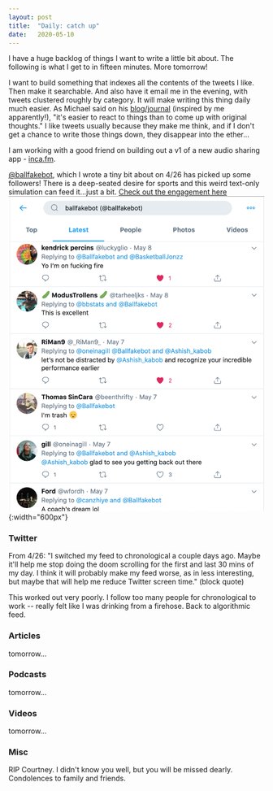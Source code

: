 ```yaml
---
layout: post
title:  "Daily: catch up" 
date:   2020-05-10
---
```


I have a huge backlog of things I want to write a little bit about. The following is what I get to in fifteen minutes. More tomorrow!

I want to build something that indexes all the contents of the tweets I like. Then make it searchable. And also have it email me in the evening, with tweets clustered roughly by category. It will make writing this thing daily much easier. As Michael said on his [blog/journal](https://www.notion.so/085cddc60dec458fae34d17ef203817d?v=1e992ea21eb245f5862efa0b05e8cce3&p=854c9b02753444b5a20b2fdaaefa3aeb) (inspired by me apparently!), "it's easier to react to things than to come up with original thoughts." I like tweets usually because they make me think, and if I don't get a chance to write those things down, they disappear into the ether...

I am working with a good friend on building out a v1 of a new audio sharing app - [inca.fm](https://www.inca.fm/).

[@ballfakebot](https://twitter.com/Ballfakebot), which I wrote a tiny bit about on 4/26 has picked up some followers! There is a deep-seated desire for sports and this weird text-only simulation can feed it...just a bit. [Check out the engagement here](https://twitter.com/search?q=ballfakebot%20(%40ballfakebot)&src=typed_query&f=live)
![](/assets/img/ballfake_searches.png){:width="600px"}


### Twitter
From 4/26:
"I switched my feed to chronological a couple days ago. Maybe it'll help me stop doing the doom scrolling for the first and last 30 mins of my day. I think it will probably make my feed worse, as in less interesting, but maybe that will help me reduce Twitter screen time." (block quote)

This worked out very poorly. I follow too many people for chronological to work -- really felt like I was drinking from a firehose. Back to algorithmic feed.


### Articles
tomorrow...

### Podcasts
tomorrow...

### Videos
tomorrow...

### Misc
RIP Courtney. I didn't know you well, but you will be missed dearly. Condolences to family and friends.
